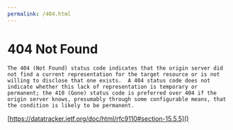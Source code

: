 ```yaml
---
permalink: /404.html
---
```


# 404 Not Found

    The 404 (Not Found) status code indicates that the origin server did
    not find a current representation for the target resource or is not
    willing to disclose that one exists.  A 404 status code does not
    indicate whether this lack of representation is temporary or
    permanent; the 410 (Gone) status code is preferred over 404 if the
    origin server knows, presumably through some configurable means, that
    the condition is likely to be permanent.
    
[https://datatracker.ietf.org/doc/html/rfc9110#section-15.5.5]()
